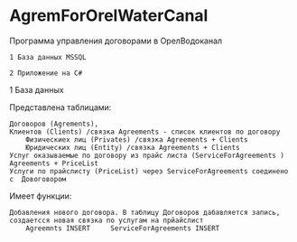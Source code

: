 # AgremForOrelWaterCanal
Программа управления договорами в ОрелВодоканал

    1 База данных MSSQL

    2 Приложение на C#


1 База данных

Представлена таблицами:

    Договоров (Agrements),
    Клиентов (Clients) /связка Agreements - список клиентов по договору
        Физическиех лиц (Privates) /связка Agreements + Clients
        Юридических лиц (Entity) /связка Agreements + Clients
    Услуг оказываемые по договору из прайс листа (ServiceForAgreements ) Agreements + PriceList
    Услуги по прайслисту (PriceList) через ServiceForAgreements соединено с  Довоговором

Имеет функции:
    
    Добавления нового договора. В таблицу Договоров дабавляется запись, создаетсся новая связка по услугам на прйайслист
        Agreemnts INSERT     ServiceForAgreements INSERT 
    
